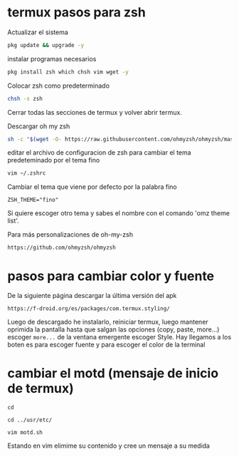 # termux pasos para zsh

Actualizar el sistema
```bash
pkg update && upgrade -y
```
instalar programas necesarios
```bash
pkg install zsh which chsh vim wget -y
```
Colocar zsh como predeterminado 
```bash
chsh -s zsh
```
Cerrar todas las secciones de termux y volver abrir termux. 

Descargar oh my zsh
```bash
sh -c "$(wget -O- https://raw.githubusercontent.com/ohmyzsh/ohmyzsh/master/tools/install.sh)"
```
editar el archivo de configuracion de zsh para cambiar el tema predeteminado por el tema fino
```bash
vim ~/.zshrc
```
Cambiar el tema que viene por defecto por la  palabra fino  
```
ZSH_THEME="fino"
```
Si quiere escoger otro tema y sabes el nombre con  el comando 'omz theme list'.

Para más personalizaciones de oh-my-zsh
```
https://github.com/ohmyzsh/ohmyzsh
```

# pasos para cambiar color y fuente

De la siguiente página descargar la última versión del apk

```
https://f-droid.org/es/packages/com.termux.styling/
```

Luego de descargado he instalarlo, reiniciar termux, luego mantener oprimida la pantalla hasta que salgan las opciones (copy, paste, more...) escoger `more...` de la ventana emergente escoger Style. Hay llegamos a los boten es para escoger fuente y para escoger el color de la terminal

# cambiar el motd (mensaje de inicio de termux) 

```
cd

cd ../usr/etc/

vim motd.sh
```

Estando en vim elimime su contenido y cree un mensaje a su medida
